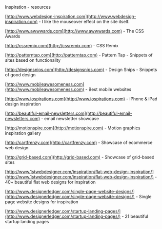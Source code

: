 Inspiration - resources

[http://www.webdesign-inspiration.com](http://www.webdesign-inspiration.com) - I like the mouseover effect on the site itself.

[http://www.awwwards.com](http://www.awwwards.com) - The CSS Awards

[http://cssremix.com](http://cssremix.com) - CSS Remix

[http://patterntap.com](http://patterntap.com) - Pattern Tap - Snippets of sites based on functionality

[http://designsnips.com](http://designsnips.com) - Design Snips - Snippets of good design

[http://www.mobileawesomeness.com](http://www.mobileawesomeness.com) - Best mobile websites

[http://www.iospirations.com](http://www.iospirations.com) - iPhone & iPad design inspiration

[http://beautiful-email-newsletters.com](http://beautiful-email-newsletters.com) - email newsletter showcase

[http://motionspire.com](http://motionspire.com) - Motion graphics inspiration gallery

[http://cartfrenzy.com](http://cartfrenzy.com) - Showcase of ecommerce web design

[http://grid-based.com](http://grid-based.com) - Showcase of grid-based sites 

[http://www.1stwebdesigner.com/inspiration/flat-web-design-inspiration/](http://www.1stwebdesigner.com/inspiration/flat-web-design-inspiration/) - 40+ beautiful flat web designs for inspiration

[http://www.designerledger.com/single-page-website-designs/](http://www.designerledger.com/single-page-website-designs/) - Single page website designs for inspiration

[http://www.designerledger.com/startup-landing-pages/](http://www.designerledger.com/startup-landing-pages/) - 21 beautiful startup landing pages
